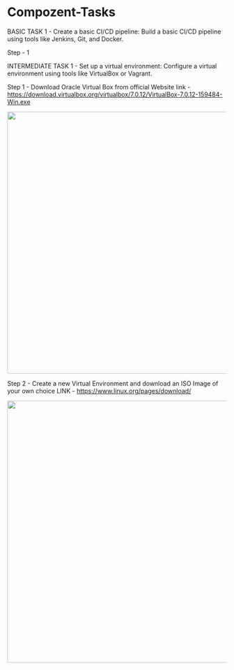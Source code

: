 # Compozent-Tasks

BASIC TASK 1 - Create a basic CI/CD pipeline: Build a basic CI/CD pipeline using tools
like Jenkins, Git, and Docker.

Step - 1 








INTERMEDIATE TASK 1 - Set up a virtual environment: Configure a virtual environment using
tools like VirtualBox or Vagrant.

Step 1 - Download Oracle Virtual Box from official Website
link - https://download.virtualbox.org/virtualbox/7.0.12/VirtualBox-7.0.12-159484-Win.exe

<img width="800" height="600" src=https://github.com/tohidhanfi20/Compozent-Tasks/blob/main/Screenshots/Install%20VirtualBox.png>

Step 2 - Create a new Virtual Environment and download an ISO Image of your own choice 
LINK - https://www.linux.org/pages/download/

<img width="800" height="600" src=https://github.com/tohidhanfi20/Compozent-Tasks/blob/main/Screenshots/Create%20ENV.png>

